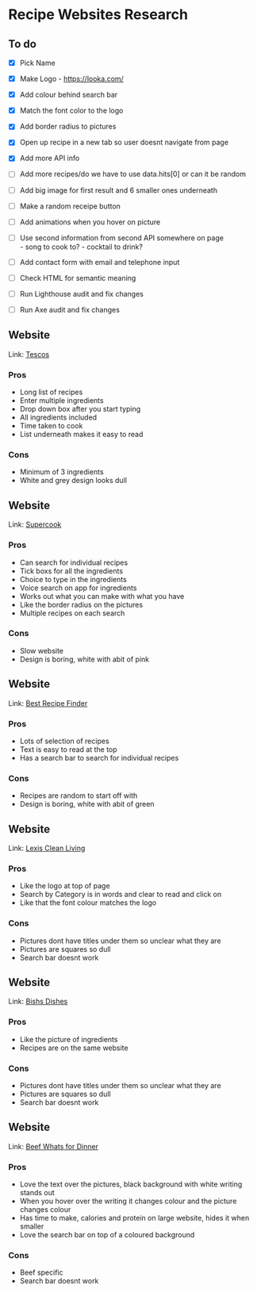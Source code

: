 # Recipe Websites Research 

## To do 
- [x] Pick Name
- [x] Make Logo - https://looka.com/
- [x] Add colour behind search bar
- [x] Match the font color to the logo 
- [x] Add border radius to pictures
- [x] Open up recipe in a new tab so user doesnt navigate from page
- [x] Add more API info
- [ ] Add more recipes/do we have to use data.hits[0] or can it be random 
- [ ] Add big image for first result and 6 smaller ones underneath 
- [ ] Make a random receipe button  
- [ ] Add animations when you hover on picture
- [ ] Use second information from second API somewhere on page         
        - song to cook to? 
        - cocktail to drink? 
- [ ] Add contact form with email and telephone input 
- [ ] Check HTML for semantic meaning 
- [ ] Run Lighthouse audit and fix changes
- [ ] Run Axe audit and fix changes

        



## Website
Link:     [Tescos](https://realfood.tesco.com/what-can-i-make-with.html)
 
### Pros
* Long list of recipes
* Enter multiple ingredients
* Drop down box after you start typing 
* All ingredients included
* Time taken to cook 
* List underneath makes it easy to read

### Cons
* Minimum of 3 ingredients
* White and grey design looks dull 

## Website
Link:     [Supercook](https://www.supercook.com/#/recipes)
 
### Pros
* Can search for individual recipes
* Tick boxs for all the ingredients 
* Choice to type in the ingredients
* Voice search on app for ingredients
* Works out what you can make with what you have
* Like the border radius on the pictures
* Multiple recipes on each search


### Cons
* Slow website
* Design is boring, white with abit of pink 


## Website
Link:     [Best Recipe Finder](https://bestrecipefinder.com/)
 
### Pros
* Lots of selection of recipes
* Text is easy to read at the top
* Has a search bar to search for individual recipes

### Cons
* Recipes are random to start off with 
* Design is boring, white with abit of green 

## Website
Link:     [Lexis Clean Living](https://lexiscleankitchen.com/recipe-finder/)
 
### Pros
* Like the logo at top of page
* Search by Category is in words and clear to read and click on 
* Like that the font colour matches the logo 

### Cons
* Pictures dont have titles under them so unclear what they are
* Pictures are squares so dull  
* Search bar doesnt work

## Website
Link:     [Bishs Dishes](https://bishsdishes.wordpress.com/recipe-finder/
)
 
### Pros
* Like the picture of ingredients
* Recipes are on the same website

### Cons
* Pictures dont have titles under them so unclear what they are
* Pictures are squares so dull  
* Search bar doesnt work

## Website
Link:     [Beef Whats for Dinner](
https://www.beefitswhatsfordinner.com/recipes
)
 
### Pros
* Love the text over the pictures, black background with white writing stands out
* When you hover over the writing it changes colour and the picture changes colour
* Has time to make, calories and protein on large website, hides it when smaller 
* Love the search bar on top of a coloured background

### Cons
* Beef specific 
* Search bar doesnt work 



